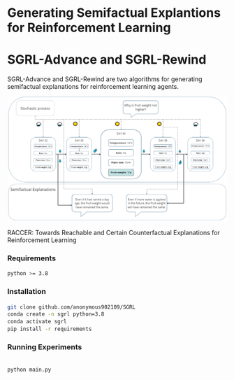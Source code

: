 # Generating Semifactual Explantions for Reinforcement Learning



# SGRL-Advance and SGRL-Rewind


SGRL-Advance and SGRL-Rewind are two algorithms for generating semifactual explanations for reinforcement learning agents.

![Counterfactual Semifactual Explanations in RL](img/semifactual_generation.png "Generating semifactual explanations in RL")

RACCER: Towards Reachable and Certain Counterfactual Explanations for Reinforcement Learning

### Requirements
```bash
python >= 3.8

```

### Installation
```bash 
git clone github.com/anonymous902109/SGRL
conda create -n sgrl python=3.8
conda activate sgrl
pip install -r requirements  

```

### Running Experiments


```python

python main.py

```
